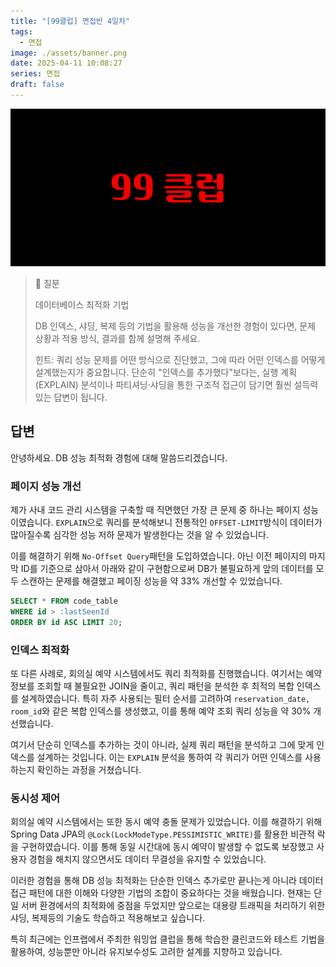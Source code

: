 ```yaml
---
title: "[99클럽] 면접반 4일차"
tags:
  - 면접
image: ./assets/banner.png
date: 2025-04-11 10:08:27
series: 면접
draft: false
---
```


![배너 이미지](./assets/banner.png)

> 📖 질문
>
> 데이터베이스 최적화 기법
>
> DB 인덱스, 샤딩, 복제 등의 기법을 활용해 성능을 개선한 경험이 있다면, 문제 상황과 적용 방식, 결과를 함께 설명해 주세요.
>
> 힌트: 쿼리 성능 문제를 어떤 방식으로 진단했고, 그에 따라 어떤 인덱스를 어떻게 설계했는지가 중요합니다. 단순히 "인덱스를 추가했다"보다는, 실행 계획(EXPLAIN) 분석이나 파티셔닝·샤딩을 통한 구조적 접근이 담기면 훨씬 설득력 있는 답변이 됩니다.

## 답변

안녕하세요. DB 성능 최적화 경험에 대해 말씀드리겠습니다.

### 페이지 성능 개선

제가 사내 코드 관리 시스템을 구축할 때 직면했던 가장 큰 문제 중 하나는 페이지 성능이였습니다. `EXPLAIN`으로 쿼리를 분석해보니 전통적인 `OFFSET-LIMIT`방식이 데이터가 많아질수록 심각한 성능 저하 문제가 발생한다는 것을 알 수 있었습니다.

이를 해결하기 위해 `No-Offset Query`패턴을 도입하였습니다. 아닌 이전 페이지의 마지막 ID를 기준으로 삼아서 아래와 같이 구현함으로써 DB가 불필요하게 앞의 데이터를 모두 스캔하는 문제를 해결했고 페이징 성능을 약 33% 개선할 수 있었습니다.

``` sql
SELECT * FROM code_table
WHERE id > :lastSeenId
ORDER BY id ASC LIMIT 20;
```

### 인덱스 최적화

또 다른 사례로, 회의실 예약 시스템에서도 쿼리 최적화를 진행했습니다. 여기서는 예약 정보를 조회할 때 불필요한 JOIN을 줄이고, 쿼리 패턴을 분석한 후 최적의 복합 인덱스를 설계하였습니다. 특히 자주 사용되는 필터 순서를 고려하여 `reservation_date, room_id`와 같은 복합 인덱스를 생성했고, 이를 통해 예약 조회 쿼리 성능을 약 30% 개선했습니다.

여기서 단순히 인덱스를 추가하는 것이 아니라, 실제 쿼리 패턴을 분석하고 그에 맞게 인덱스를 설계하는 것입니다. 이는 `EXPLAIN` 분석을 통하여 각 쿼리가 어떤 인덱스를 사용하는지 확인하는 과정을 거쳤습니다.

### 동시성 제어

회의실 예약 시스템에서는 또한 동시 예약 충돌 문제가 있었습니다. 이를 해결하기 위해 Spring Data JPA의 `@Lock(LockModeType.PESSIMISTIC_WRITE)`를 활용한 비관적 락을 구현하였습니다. 이를 통해 동일 시간대에 동시 예약이 발생할 수 없도록 보장했고 사용자 경험을 해치지 않으면서도 데이터 무결성을 유지할 수 있었습니다.

이러한 경험을 통해 DB 성능 최적화는 단순한 인덱스 추가로만 끝나는게 아니라 데이터 접근 패턴에 대한 이해와 다양한 기법의 조합이 중요하다는 것을 배웠습니다. 현재는 단일 서버 환경에서의 최적화에 중점을 두었지만 앞으로는 대용량 트래픽을 처리하기 위한 샤딩, 복제등의 기술도 학습하고 적용해보고 싶습니다.

특히 최근에는 인프랩에서 주최한 워밍업 클럽을 통해 학습한 클린코드와 테스트 기법을 활용하여, 성능뿐만 아니라 유지보수성도 고려한 설계를 지향하고 있습니다.